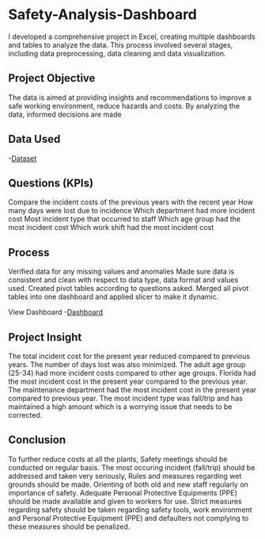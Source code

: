 # Safety-Analysis-Dashboard
I developed a comprehensive project in Excel, creating multiple dashboards and tables to analyze the data. This process involved several stages, including data preprocessing, data cleaning and data visualization.

## Project Objective											
The data is aimed at providing insights and recommendations to improve a safe working environment, reduce hazards and costs. By analyzing the data, informed decisions are made

## Data Used
-<a href= "https://github.com/Slyomeye/Safety-Analysis-Dashboard/blob/main/Safety%20Dataset.xlsx">Dataset</a> 

## Questions (KPIs)
 Compare the incident costs of the previous years with the recent year 
 How many days were lost due to incidence
 Which department had more incident cost
 Most incident type that occurred to staff
 Which age group had the most incident cost
 Which work shift had the most incident cost

## Process
Verified data for any missing values and anomalies
Made sure data is consistent and clean with respect to data type, data format and values used.
Created pivot tables according to questions asked.
Merged all pivot tables into one dashboard and applied slicer to make it dynamic.


View Dashboard  -<a href= "https://github.com/Slyomeye/Safety-Analysis-Dashboard/blob/main/Slide1.JPG">Dashboard</a>

## Project Insight
The total incident cost for the present year reduced compared to previous years.
The number of days lost was also minimized. The adult age group (25-34) had more incident costs compared to other age groups.
Florida had the most incident cost in the present year compared to the previous year.
The maintenance department had the most incident cost in the present year compared to previous year.
The most incident type was fall/trip and has maintained a high amount which is a worrying issue that needs to be corrected.

## Conclusion
To further reduce costs at all the plants, Safety meetings should be conducted on regular basis. The most occuring incident (fall/trip) should be addressed and taken very seriously, Rules and measures regarding wet grounds should be made. Orienting of both old and new staff regularly on importance of safety. Adequate Personal Protective Equipments (PPE) should be made available and given to workers for use. Strict measures regarding safety should be taken regarding safety tools, work environment and Personal Protective Equipment (PPE) and defaulters not complying to these measures should be penalized.
